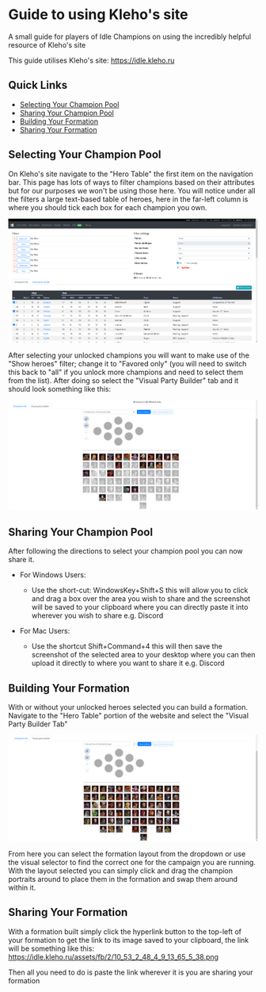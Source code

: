 # Guide to using Kleho's site
A small guide for players of Idle Champions on using the incredibly helpful resource of Kleho's site

This guide utilises Kleho's site: https://idle.kleho.ru

## Quick Links
* [Selecting Your Champion Pool](#selecting-your-champion-pool)
* [Sharing Your Champion Pool](#sharing-your-champion-pool)
* [Building Your Formation](#building-your-formation)
* [Sharing Your Formation](#sharing-your-formation)

## Selecting Your Champion Pool
On Kleho's site navigate to the "Hero Table" the first item on the navigation bar. This page has lots of ways to filter champions based on their attributes but for our purposes we won't be using those here. You will notice under all the filters a large text-based table of heroes, here in the far-left column is where you should tick each box for each champion you own.

![Hero List](./images/hero_list.png)

After selecting your unlocked champions you will want to make use of the "Show heroes" filter; change it to "Favored only" (you will need to switch this back to "all" if you unlock more champions and need to select them from the list). After doing so select the "Visual Party Builder" tab and it should look something like this:

![Party Builder](./images/party_builder.png)

## Sharing Your Champion Pool
After following the directions to select your champion pool you can now share it.

* For Windows Users:
  * Use the short-cut: WindowsKey+Shift+S this will allow you to click and drag a box over the area you wish to share and the screenshot will be saved to your clipboard where you can directly paste it into wherever you wish to share e.g. Discord

* For Mac Users:
  * Use the shortcut Shift+Command+4 this will then save the screenshot of the selected area to your desktop where you can then upload it directly to where you want to share it e.g. Discord

## Building Your Formation
With or without your unlocked heroes selected you can build a formation. Navigate to the "Hero Table" portion of the website and select the "Visual Party Builder Tab"

![Formation Builder](./images/formation_builder.png)

From here you can select the formation layout from the dropdown or use the visual selector to find the correct one for the campaign you are running. With the layout selected you can simply click and drag the champion portraits around to place them in the formation and swap them around within it.

## Sharing Your Formation
With a formation built simply click the hyperlink button to the top-left of your formation to get the link to its image saved to your clipboard, the link will be something like this: https://idle.kleho.ru/assets/fb/2/10_53_2_48_4_9_13_65_5_38.png

Then all you need to do is paste the link wherever it is you are sharing your formation
